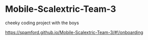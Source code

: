 # Mobile-Scalextric-Team-3
cheeky coding project with the boys


https://spamford.github.io/Mobile-Scalextric-Team-3/#!/onboarding
